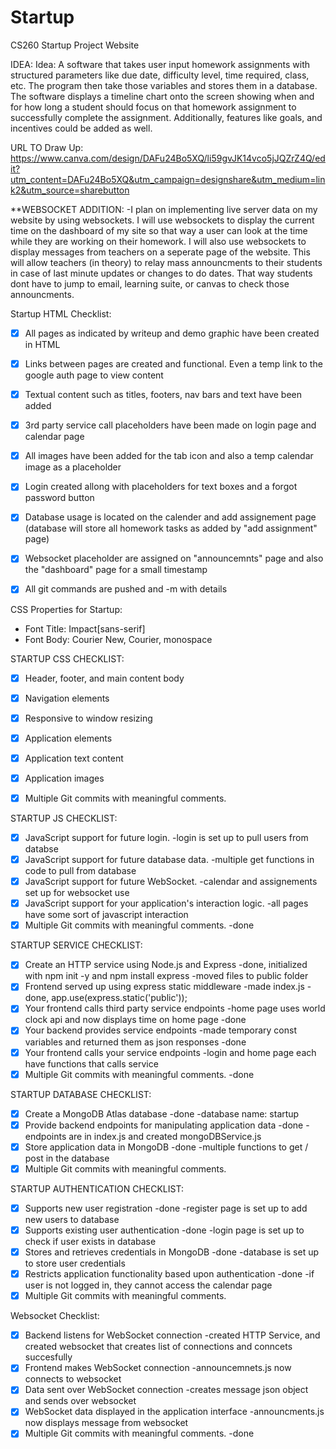 # Startup
CS260 Startup Project Website

IDEA: Idea: A software that takes user input homework assignments with structured parameters like due date, difficulty level, time required, class, etc. The program then take those variables and stores them in a database. The software displays a timeline chart onto the screen showing when and for how long a student should focus on that homework assignment to successfully complete the assignment. Additionally, features like goals, and incentives could be added as well.

URL TO Draw Up: https://www.canva.com/design/DAFu24Bo5XQ/li59gvJK14vco5jJQZrZ4Q/edit?utm_content=DAFu24Bo5XQ&utm_campaign=designshare&utm_medium=link2&utm_source=sharebutton

**WEBSOCKET ADDITION:
-I plan on implementing live server data on my website by using websockets. I will use websockets to display the current time on the dashboard of my site so that way a user
can look at the time while they are working on their homework. I will also use websockets to display messages from teachers on a seperate page of the website. This will allow teachers (in theory) to relay mass announcments to their students in case of last minute updates or changes to do dates. That way students dont have to jump to email, learning suite, or canvas to check those announcments.


Startup HTML Checklist:
- [x] All pages as indicated by writeup and demo graphic have been created in HTML
- [x] Links between pages are created and functional. Even a temp link to the google auth page to view content
- [x] Textual content such as titles, footers, nav bars and text have been added
- [x] 3rd party service call placeholders have been made on login page and calendar page
- [x] All images have been added for the tab icon and also a temp calendar image as a placeholder
- [x] Login created allong with placeholders for text boxes and a forgot password button
- [x] Database usage is located on the calender and add assignement page (database will store all homework tasks as added by "add assignment" page)
- [x] Websocket placeholder are assigned on "announcemnts" page and also the "dashboard" page for a small timestamp
- [x] All git commands are pushed and -m with details


CSS Properties for Startup:
- Font Title: Impact[sans-serif]
- Font Body:  Courier New, Courier, monospace


STARTUP CSS CHECKLIST:
- [x] Header, footer, and main content body
- [x] Navigation elements
- [x] Responsive to window resizing
- [x] Application elements
- [x] Application text content
- [x] Application images
- [x] Multiple Git commits with meaningful comments.


STARTUP JS CHECKLIST:
- [x] JavaScript support for future login.
    -login is set up to pull users from databse
- [x] JavaScript support for future database data.
    -multiple get functions in code to pull from database
- [x] JavaScript support for future WebSocket.
    -calendar and assignements set up for websocket use
- [x] JavaScript support for your application's interaction logic.
    -all pages have some sort of javascript interaction
- [x] Multiple Git commits with meaningful comments.
    -done

STARTUP SERVICE CHECKLIST:
- [x] Create an HTTP service using Node.js and Express
        -done, initialized with npm init -y and npm install express
        -moved files to public folder
- [x] Frontend served up using express static middleware
        -made index.js
        -done, app.use(express.static('public'));
- [x] Your frontend calls third party service endpoints
        -home page uses world clock api and now displays time on home page
        -done
- [x] Your backend provides service endpoints
        -made temporary const variables and returned them as json responses
        -done
- [x] Your frontend calls your service endpoints
        -login and home page each have functions that calls service
- [x] Multiple Git commits with meaningful comments.
        -done

STARTUP DATABASE CHECKLIST:
- [x] Create a MongoDB Atlas database
        -done
        -database name: startup
- [x] Provide backend endpoints for manipulating application data
        -done
        -endpoints are in index.js and created mongoDBService.js
- [x] Store application data in MongoDB
        -done
        -multiple functions to get / post in the database
- [x] Multiple Git commits with meaningful comments.

STARTUP AUTHENTICATION CHECKLIST:
- [x] Supports new user registration
        -done
        -register page is set up to add new users to database
- [x] Supports existing user authentication
        -done
        -login page is set up to check if user exists in database
- [x] Stores and retrieves credentials in MongoDB
        -done
        -database is set up to store user credentials
- [x] Restricts application functionality based upon authentication
        -done
        -if user is not logged in, they cannot access the calendar page
- [x] Multiple Git commits with meaningful comments.

Websocket Checklist:
- [x] Backend listens for WebSocket connection
        -created HTTP Service, and created websocket that creates list of connections and conncets succesfully
- [x] Frontend makes WebSocket connection
        -announcemnets.js now connects to websocket
- [x] Data sent over WebSocket connection
        -creates message json object and sends over websocket
- [x] WebSocket data displayed in the application interface
        -announcments.js now displays message from websocket
- [x] Multiple Git commits with meaningful comments.
        -done